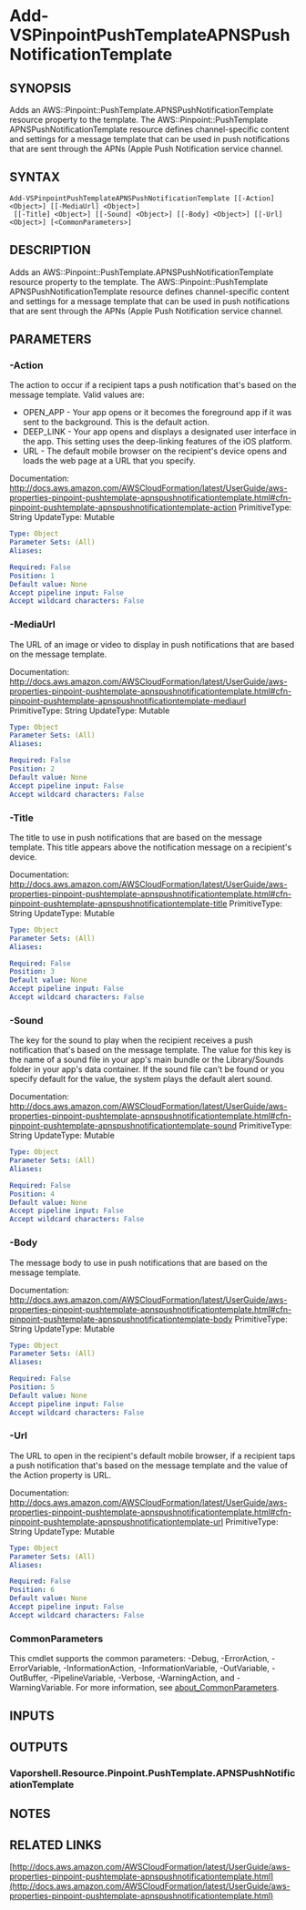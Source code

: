 # Add-VSPinpointPushTemplateAPNSPushNotificationTemplate

## SYNOPSIS
Adds an AWS::Pinpoint::PushTemplate.APNSPushNotificationTemplate resource property to the template.
The AWS::Pinpoint::PushTemplate APNSPushNotificationTemplate resource defines channel-specific content and settings for a message template that can be used in push notifications that are sent through the APNs (Apple Push Notification service channel.

## SYNTAX

```
Add-VSPinpointPushTemplateAPNSPushNotificationTemplate [[-Action] <Object>] [[-MediaUrl] <Object>]
 [[-Title] <Object>] [[-Sound] <Object>] [[-Body] <Object>] [[-Url] <Object>] [<CommonParameters>]
```

## DESCRIPTION
Adds an AWS::Pinpoint::PushTemplate.APNSPushNotificationTemplate resource property to the template.
The AWS::Pinpoint::PushTemplate APNSPushNotificationTemplate resource defines channel-specific content and settings for a message template that can be used in push notifications that are sent through the APNs (Apple Push Notification service channel.

## PARAMETERS

### -Action
The action to occur if a recipient taps a push notification that's based on the message template.
Valid values are:
+  OPEN_APP - Your app opens or it becomes the foreground app if it was sent to the background.
This is the default action.
+  DEEP_LINK - Your app opens and displays a designated user interface in the app.
This setting uses the deep-linking features of the iOS platform.
+  URL - The default mobile browser on the recipient's device opens and loads the web page at a URL that you specify.

Documentation: http://docs.aws.amazon.com/AWSCloudFormation/latest/UserGuide/aws-properties-pinpoint-pushtemplate-apnspushnotificationtemplate.html#cfn-pinpoint-pushtemplate-apnspushnotificationtemplate-action
PrimitiveType: String
UpdateType: Mutable

```yaml
Type: Object
Parameter Sets: (All)
Aliases:

Required: False
Position: 1
Default value: None
Accept pipeline input: False
Accept wildcard characters: False
```

### -MediaUrl
The URL of an image or video to display in push notifications that are based on the message template.

Documentation: http://docs.aws.amazon.com/AWSCloudFormation/latest/UserGuide/aws-properties-pinpoint-pushtemplate-apnspushnotificationtemplate.html#cfn-pinpoint-pushtemplate-apnspushnotificationtemplate-mediaurl
PrimitiveType: String
UpdateType: Mutable

```yaml
Type: Object
Parameter Sets: (All)
Aliases:

Required: False
Position: 2
Default value: None
Accept pipeline input: False
Accept wildcard characters: False
```

### -Title
The title to use in push notifications that are based on the message template.
This title appears above the notification message on a recipient's device.

Documentation: http://docs.aws.amazon.com/AWSCloudFormation/latest/UserGuide/aws-properties-pinpoint-pushtemplate-apnspushnotificationtemplate.html#cfn-pinpoint-pushtemplate-apnspushnotificationtemplate-title
PrimitiveType: String
UpdateType: Mutable

```yaml
Type: Object
Parameter Sets: (All)
Aliases:

Required: False
Position: 3
Default value: None
Accept pipeline input: False
Accept wildcard characters: False
```

### -Sound
The key for the sound to play when the recipient receives a push notification that's based on the message template.
The value for this key is the name of a sound file in your app's main bundle or the Library/Sounds folder in your app's data container.
If the sound file can't be found or you specify default for the value, the system plays the default alert sound.

Documentation: http://docs.aws.amazon.com/AWSCloudFormation/latest/UserGuide/aws-properties-pinpoint-pushtemplate-apnspushnotificationtemplate.html#cfn-pinpoint-pushtemplate-apnspushnotificationtemplate-sound
PrimitiveType: String
UpdateType: Mutable

```yaml
Type: Object
Parameter Sets: (All)
Aliases:

Required: False
Position: 4
Default value: None
Accept pipeline input: False
Accept wildcard characters: False
```

### -Body
The message body to use in push notifications that are based on the message template.

Documentation: http://docs.aws.amazon.com/AWSCloudFormation/latest/UserGuide/aws-properties-pinpoint-pushtemplate-apnspushnotificationtemplate.html#cfn-pinpoint-pushtemplate-apnspushnotificationtemplate-body
PrimitiveType: String
UpdateType: Mutable

```yaml
Type: Object
Parameter Sets: (All)
Aliases:

Required: False
Position: 5
Default value: None
Accept pipeline input: False
Accept wildcard characters: False
```

### -Url
The URL to open in the recipient's default mobile browser, if a recipient taps a push notification that's based on the message template and the value of the Action property is URL.

Documentation: http://docs.aws.amazon.com/AWSCloudFormation/latest/UserGuide/aws-properties-pinpoint-pushtemplate-apnspushnotificationtemplate.html#cfn-pinpoint-pushtemplate-apnspushnotificationtemplate-url
PrimitiveType: String
UpdateType: Mutable

```yaml
Type: Object
Parameter Sets: (All)
Aliases:

Required: False
Position: 6
Default value: None
Accept pipeline input: False
Accept wildcard characters: False
```

### CommonParameters
This cmdlet supports the common parameters: -Debug, -ErrorAction, -ErrorVariable, -InformationAction, -InformationVariable, -OutVariable, -OutBuffer, -PipelineVariable, -Verbose, -WarningAction, and -WarningVariable. For more information, see [about_CommonParameters](http://go.microsoft.com/fwlink/?LinkID=113216).

## INPUTS

## OUTPUTS

### Vaporshell.Resource.Pinpoint.PushTemplate.APNSPushNotificationTemplate
## NOTES

## RELATED LINKS

[http://docs.aws.amazon.com/AWSCloudFormation/latest/UserGuide/aws-properties-pinpoint-pushtemplate-apnspushnotificationtemplate.html](http://docs.aws.amazon.com/AWSCloudFormation/latest/UserGuide/aws-properties-pinpoint-pushtemplate-apnspushnotificationtemplate.html)

